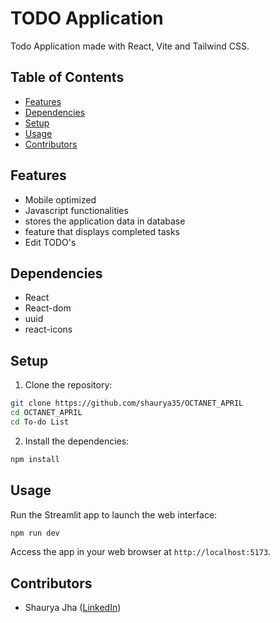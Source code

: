 # TODO Application

Todo Application made with React, Vite and Tailwind CSS.

## Table of Contents

- [Features](#features)
- [Dependencies](#dependencies)
- [Setup](#setup)
- [Usage](#usage)
- [Contributors](#contributors)


## Features

- Mobile optimized
- Javascript functionalities
- stores the application data in database
- feature that displays completed tasks
- Edit TODO's

## Dependencies

- React
- React-dom
- uuid
- react-icons

## Setup

1. Clone the repository:

```bash
git clone https://github.com/shaurya35/OCTANET_APRIL
cd OCTANET_APRIL
cd To-do List
```

2. Install the dependencies:

```bash
npm install
```

## Usage

Run the Streamlit app to launch the web interface:

```bash
npm run dev
```

Access the app in your web browser at `http://localhost:5173`.

## Contributors

- Shaurya Jha ([LinkedIn](https://www.linkedin.com/in/shaurya--jha/))


